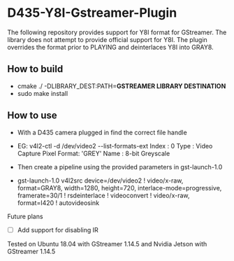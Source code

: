 # D435-Y8I-Gstreamer-Plugin


The following repository provides support for Y8I format for GStreamer. The library does not attempt to provide official support for Y8I. The plugin overrides the format prior to PLAYING and deinterlaces Y8I into GRAY8.


## How to build

- cmake ./ -DLIBRARY_DEST:PATH=**GSTREAMER LIBRARY DESTINATION**
- sudo make install

## How to use

- With a D435 camera plugged in find the correct file handle
- EG: v4l2-ctl -d /dev/video2 --list-formats-ext
      Index       : 0
      Type        : Video Capture
      Pixel Format: 'GREY'
      Name        : 8-bit Greyscale

- Then create a pipeline using the provided parameters in gst-launch-1.0

- gst-launch-1.0 v4l2src device=/dev/video2 ! video/x-raw, format=GRAY8, width=1280, height=720, interlace-mode=progressive, framerate=30/1 ! rsdeinterlace ! videoconvert ! video/x-raw, format=I420 ! autovideosink

Future plans
- [ ] Add support for disabling IR


Tested on Ubuntu 18.04 with GStreamer 1.14.5 and Nvidia Jetson with GStreamer 1.14.5




